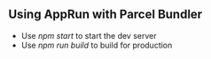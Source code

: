## Using AppRun with Parcel Bundler

* Use _npm start_ to start the dev server
* Use _npm run build_ to build for production